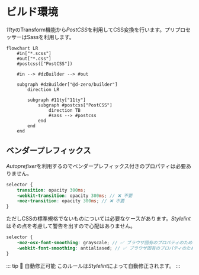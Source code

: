 # ビルド環境

*11ty*のTransform機能から*PostCSS*を利用してCSS変換を行います。プリプロセッサーはSassを利用します。

```mermaid
flowchart LR
	#in["*.scss"]
	#out["*.css"]
	#postcss(["PostCSS"])

	#in --> #dzBuilder --> #out

	subgraph #dzBuilder["@d-zero/builder"]
		direction LR

		subgraph #11ty["11ty"]
			subgraph #postcss["PostCSS"]
				direction TB
				#sass --> #postcss
			end
		end
	end
```

## ベンダープレフィックス

*Autoprefixer*を利用するのでベンダープレフィックス付きのプロパティは必要ありません。

```scss
selector {
	transition: opacity 300ms;
	-webkit-transition: opacity 300ms; // ❌ 不要
	-moz-transition: opacity 300ms; // ❌ 不要
}
```

ただしCSSの標準規格でないものについては必要なケースがあります。*Stylelint*はその点を考慮して警告を出すので心配はありません。

```scss
selector {
	-moz-osx-font-smoothing: grayscale; // ✅ ブラウザ固有のプロパティのためプレフィックは必要
	-webkit-font-smoothing: antialiased; // ✅ ブラウザ固有のプロパティのためプレフィックは必要
}
```

::: tip 🔧 自動修正可能
このルールは*Stylelint*によって自動修正されます。
:::
